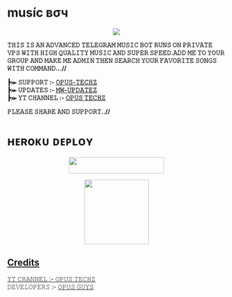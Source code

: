 # muѕíc вσч 

<p align="center"><a href="http://t.me/OPMusicBoy_Bot"><img src="https://telegra.ph/file/bff8d2c2ba43449adbc99.jpg"></a></p>

<b>𝚃𝙷𝙸𝚂 𝙸𝚂 𝙰𝙽 𝙰𝙳𝚅𝙰𝙽𝙲𝙴𝙳 𝚃𝙴𝙻𝙴𝙶𝚁𝙰𝙼 𝙼𝚄𝚂𝙸𝙲 𝙱𝙾𝚃 𝚁𝚄𝙽𝚂 𝙾𝙽 𝙿𝚁𝙸𝚅𝙰𝚃𝙴 𝚅𝙿𝚂 𝚆𝙸𝚃𝙷 𝙷𝙸𝙶𝙷 𝚀𝚄𝙰𝙻𝙸𝚃𝚈 𝙼𝚄𝚂𝙸𝙲 𝙰𝙽𝙳 𝚂𝚄𝙿𝙴𝚁 𝚂𝙿𝙴𝙴𝙳.𝙰𝙳𝙳 𝙼𝙴 𝚃𝙾 𝚈𝙾𝚄𝚁 𝙶𝚁𝙾𝚄𝙿 𝙰𝙽𝙳 𝙼𝙰𝙺𝙴 𝙼𝙴 𝙰𝙳𝙼𝙸𝙽 𝚃𝙷𝙴𝙽 𝚂𝙴𝙰𝚁𝙲𝙷 𝚈𝙾𝚄𝚁 𝙵𝙰𝚅𝙾𝚁𝙸𝚃𝙴 𝚂𝙾𝙽𝙶𝚂 𝚆𝙸𝚃𝙷 𝙲𝙾𝙼𝙼𝙰𝙽𝙳...//

┣⪼ 𝚂𝚄𝙿𝙿𝙾𝚁𝚃 :- [𝙾𝙿𝚄𝚂-𝚃𝙴𝙲𝙷𝚉](https://t.me/OpusTechz)          
┣⪼ 𝚄𝙿𝙳𝙰𝚃𝙴𝚂 :- [𝙼𝚆-𝚄𝙿𝙳𝙰𝚃𝙴𝚉](https://t.me/MWUpdatez)       
┣⪼ 𝚈𝚃 𝙲𝙷𝙰𝙽𝙽𝙴𝙻  :- [𝙾𝙿𝚄𝚂 𝚃𝙴𝙲𝙷𝚉](https://youtube.com/channel/UCf_dVNrilcT0V2R--HbYpMA)
 
𝙿𝙻𝙴𝙰𝚂𝙴 𝚂𝙷𝙰𝚁𝙴 𝙰𝙽𝙳 𝚂𝚄𝙿𝙿𝙾𝚁𝚃..//</b>


# ʜᴇʀoᴋᴜ ᴅᴇᴘʟᴏʏ
<p align="center"><a href="https://heroku.com/deploy?template=https://github.com/Aadhi000/Music-Boyy"> <img src="https://img.shields.io/badge/Deploy%20To%20Heroku-black?style=for-the-badge&logo=heroku" width="220" height="38.45"/></a></p>
<div align="center">
<a href="https://youtube.com/channel/UCf_dVNrilcT0V2R--HbYpMA">
  <img src="https://img.shields.io/badge/Subscribe-red?logo=youtube" width="149">
</div>

## Credits
 𝚈𝚃 𝙲𝙷𝙰𝙽𝙽𝙴𝙻  :- [𝙾𝙿𝚄𝚂 𝚃𝙴𝙲𝙷𝚉](https://youtube.com/channel/UCf_dVNrilcT0V2R--HbYpMA)           
 𝙳𝙴𝚅𝙴𝙻𝙾𝙿𝙴𝚁𝚂 :- [𝙾𝙿𝚄𝚂 𝙶𝚄𝚈𝚂](https://youtube.com/channel/UCf_dVNrilcT0V2R--HbYpMA)
